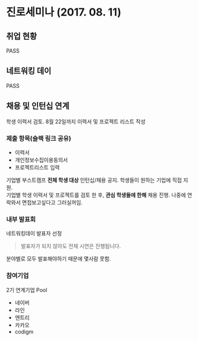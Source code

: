 # 진로세미나 (2017. 08. 11)

## 취업 현황
PASS

## 네트워킹 데이
PASS

## 채용 및 인턴십 연계
학생 이력서 검토.
8월 22일까지 이력서 및 프로젝트 리스트 작성

### 제출 항목(슬랙 링크 공유)
- 이력서
- 개인정보수집이용동의서
- 프로젝트리스트 입력

기업별 부스트캠프 **전체 학생 대상** 인턴십/채용 공지. 학생들이 원하는 기업에 직접 지원.<br>
기업별 학생 이력서 및 프로젝트를 검토 한 후, **관심 학생들에 한해** 채용 진행. 나중에 연락와서 면접보고싶다고 그러실꺼임.<br>


### 내부 발표회
네트워킹데이 발표자 선정

> 발표자가 되지 않아도 전체 시연은 진행됩니다.

분야별로 모두 발표해야하기 때문에 몇사람 못함.

### 참여기업

2기 연계기업 Pool

- 네이버
- 라인
- 엔트리
- 카카오
- codigm

